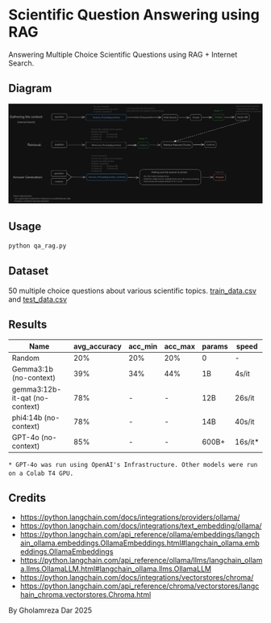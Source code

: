 # Scientific Question Answering using RAG

Answering Multiple Choice Scientific Questions using RAG + Internet Search.

## Diagram

![diagram](demos/qa_rag_diagram.png)

## Usage

```bash
python qa_rag.py
```

## Dataset

50 multiple choice questions about various scientific topics. [train_data.csv](data/train_data.csv) and [test_data.csv](data/test_data.csv)

## Results

| Name                           | avg_accuracy | acc_min | acc_max | params | speed   |
| ------------------------------ | ------------ | ------- | ------- | ------ | ------- |
| Random                         | 20%          | 20%     | 20%     | 0      | -       |
| Gemma3:1b (no-context)         | 39%          | 34%     | 44%     | 1B     | 4s/it   |
| gemma3:12b-it-qat (no-context) | 78%          | -       | -       | 12B    | 26s/it  |
| phi4:14b (no-context)          | 78%          | -       | -       | 14B    | 40s/it  |
| GPT-4o (no-context)            | 85%          | -       | -       | 600B+  | 16s/it* |

`* GPT-4o was run using OpenAI's Infrastructure. Other models were run on a Colab T4 GPU.`

## Credits

- https://python.langchain.com/docs/integrations/providers/ollama/
- https://python.langchain.com/docs/integrations/text_embedding/ollama/
- https://python.langchain.com/api_reference/ollama/embeddings/langchain_ollama.embeddings.OllamaEmbeddings.html#langchain_ollama.embeddings.OllamaEmbeddings
- https://python.langchain.com/api_reference/ollama/llms/langchain_ollama.llms.OllamaLLM.html#langchain_ollama.llms.OllamaLLM
- https://python.langchain.com/docs/integrations/vectorstores/chroma/
- https://python.langchain.com/api_reference/chroma/vectorstores/langchain_chroma.vectorstores.Chroma.html

By Gholamreza Dar 2025
